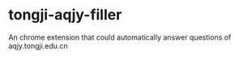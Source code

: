tongji-aqjy-filler
==================

An chrome extension that could automatically answer questions of aqjy.tongji.edu.cn
